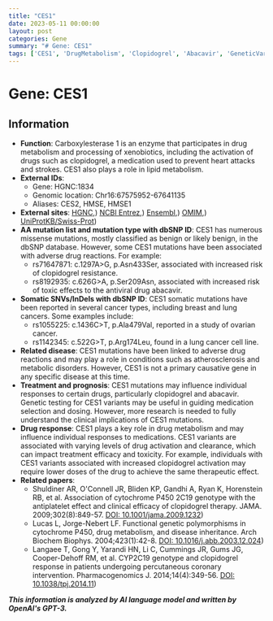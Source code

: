 ```yaml
---
title: "CES1"
date: 2023-05-11 00:00:00
layout: post
categories: Gene
summary: "# Gene: CES1"
tags: ['CES1', 'DrugMetabolism', 'Clopidogrel', 'Abacavir', 'GeneticVariants', 'DrugResponse', 'AdverseDrugReactions', 'Pharmacogenomics']
---
```


# Gene: CES1

## Information

- **Function**: Carboxylesterase 1 is an enzyme that participates in drug metabolism and processing of xenobiotics, including the activation of drugs such as clopidogrel, a medication used to prevent heart attacks and strokes. CES1 also plays a role in lipid metabolism.
- **External IDs**: 
    - Gene: HGNC:1834
    - Genomic location: Chr16:67575952-67641135
    - Aliases: CES2, HMSE, HMSE1
- **External sites**: [HGNC](https://www.genenames.org/data/gene-symbol-report/#!/hgnc_id/HGNC:1834),) [NCBI Entrez](https://www.ncbi.nlm.nih.gov/gene/1066),) [Ensembl](https://www.ensembl.org/Homo_sapiens/Gene/Summary?g=ENSG00000103316;r=16:67575952-67641135),) [OMIM](https://www.omim.org/entry/114835),) [UniProtKB/Swiss-Prot](https://www.uniprot.org/uniprot/O00748))
- **AA mutation list and mutation type with dbSNP ID**: CES1 has numerous missense mutations, mostly classified as benign or likely benign, in the dbSNP database. However, some CES1 mutations have been associated with adverse drug reactions. For example:
    - rs71647871: c.1297A>G, p.Asn433Ser, associated with increased risk of clopidogrel resistance.
    - rs8192935: c.626G>A, p.Ser209Asn, associated with increased risk of toxic effects to the antiviral drug abacavir.
- **Somatic SNVs/InDels with dbSNP ID**: CES1 somatic mutations have been reported in several cancer types, including breast and lung cancers. Some examples include:
    - rs1055225: c.1436C>T, p.Ala479Val, reported in a study of ovarian cancer.
    - rs1142345: c.522G>T, p.Arg174Leu, found in a lung cancer cell line.
- **Related disease**: CES1 mutations have been linked to adverse drug reactions and may play a role in conditions such as atherosclerosis and metabolic disorders. However, CES1 is not a primary causative gene in any specific disease at this time.
- **Treatment and prognosis**: CES1 mutations may influence individual responses to certain drugs, particularly clopidogrel and abacavir. Genetic testing for CES1 variants may be useful in guiding medication selection and dosing. However, more research is needed to fully understand the clinical implications of CES1 mutations.
- **Drug response**: CES1 plays a key role in drug metabolism and may influence individual responses to medications. CES1 variants are associated with varying levels of drug activation and clearance, which can impact treatment efficacy and toxicity. For example, individuals with CES1 variants associated with increased clopidogrel activation may require lower doses of the drug to achieve the same therapeutic effect.
- **Related papers**:
    - Shuldiner AR, O'Connell JR, Bliden KP, Gandhi A, Ryan K, Horenstein RB, et al. Association of cytochrome P450 2C19 genotype with the antiplatelet effect and clinical efficacy of clopidogrel therapy. JAMA. 2009;302(8):849-57. [DOI: 10.1001/jama.2009.1232](https://jamanetwork.com/journals/jama/fullarticle/184103))
    - Lucas L, Jorge-Nebert LF. Functional genetic polymorphisms in cytochrome P450, drug metabolism, and disease inheritance. Arch Biochem Biophys. 2004;423(1):42-8. [DOI: 10.1016/j.abb.2003.12.024](https://www.sciencedirect.com/science/article/abs/pii/S0003986103005777))
    - Langaee T, Gong Y, Yarandi HN, Li C, Cummings JR, Gums JG, Cooper-Dehoff RM, et al. CYP2C19 genotype and clopidogrel response in patients undergoing percutaneous coronary intervention. Pharmacogenomics J. 2014;14(4):349-56. [DOI: 10.1038/tpj.2014.11](https://www.nature.com/articles/tpj201411))

**_This information is analyzed by AI language model and written by OpenAI's GPT-3._**